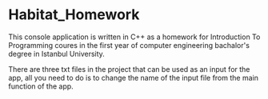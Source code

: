 # Habitat_Homework

This console application is written in C++ as a homework for Introduction To Programming coures in the first year of computer engineering bachalor's degree in Istanbul University.

There are three txt files in the project that can be used as an input for the app, all you need to do is to change the name of the 
input file from the main function of the app.

